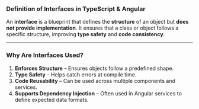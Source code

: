 ### **Definition of Interfaces in TypeScript & Angular**  
An **interface** is a blueprint that defines the **structure** of an object but **does not provide implementation**. It ensures that a class or object follows a specific structure, improving **type safety** and **code consistency**.

---

### **Why Are Interfaces Used?**  
1. **Enforces Structure** – Ensures objects follow a predefined shape.  
2. **Type Safety** – Helps catch errors at compile time.  
3. **Code Reusability** – Can be used across multiple components and services.  
4. **Supports Dependency Injection** – Often used in Angular services to define expected data formats.  
